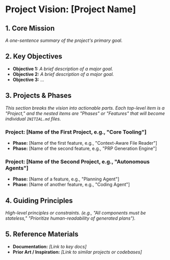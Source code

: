 # Project Vision: [Project Name]

## 1. Core Mission
*A one-sentence summary of the project's primary goal.*

## 2. Key Objectives
*   **Objective 1:** *A brief description of a major goal.*
*   **Objective 2:** *A brief description of a major goal.*
*   **Objective 3:** *...*

## 3. Projects & Phases
*This section breaks the vision into actionable parts. Each top-level item is a "Project," and the nested items are "Phases" or "Features" that will become individual `INITIAL.md` files.*

### Project: [Name of the First Project, e.g., "Core Tooling"]
- **Phase:** [Name of the first feature, e.g., "Context-Aware File Reader"]
- **Phase:** [Name of the second feature, e.g., "PRP Generation Engine"]

### Project: [Name of the Second Project, e.g., "Autonomous Agents"]
- **Phase:** [Name of a feature, e.g., "Planning Agent"]
- **Phase:** [Name of another feature, e.g., "Coding Agent"]

## 4. Guiding Principles
*High-level principles or constraints. (e.g., "All components must be stateless," "Prioritize human-readability of generated plans").*

## 5. Reference Materials
*   **Documentation:** *[Link to key docs]*
*   **Prior Art / Inspiration:** *[Link to similar projects or codebases]*